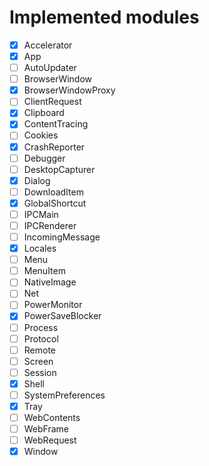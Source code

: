 # Implemented modules

- [x] Accelerator
- [x] App
- [ ] AutoUpdater
- [ ] BrowserWindow
- [x] BrowserWindowProxy
- [ ] ClientRequest
- [x] Clipboard
- [x] ContentTracing
- [ ] Cookies
- [x] CrashReporter
- [ ] Debugger
- [ ] DesktopCapturer
- [x] Dialog
- [ ] DownloadItem
- [x] GlobalShortcut
- [ ] IPCMain
- [ ] IPCRenderer
- [ ] IncomingMessage
- [x] Locales
- [ ] Menu
- [ ] MenuItem
- [ ] NativeImage
- [ ] Net
- [ ] PowerMonitor
- [x] PowerSaveBlocker
- [ ] Process
- [ ] Protocol
- [ ] Remote
- [ ] Screen
- [ ] Session
- [x] Shell
- [ ] SystemPreferences
- [x] Tray
- [ ] WebContents
- [ ] WebFrame
- [ ] WebRequest
- [x] Window
